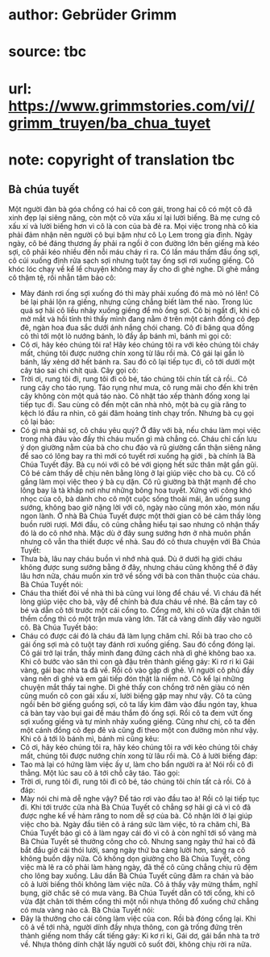 # author: Gebrüder Grimm
# source: tbc
# url: https://www.grimmstories.com/vi//grimm_truyen/ba_chua_tuyet
# note: copyright of translation tbc

## Bà chúa tuyết 

Một người đàn bà góa chồng có hai cô con gái, trong hai cô có một cô đã
xinh đẹp lại siêng năng, còn một cô vừa xấu xí lại lười biếng. Bà mẹ
cưng cô xấu xí và lười biếng hơn vì cô là con của bà đẻ ra. Mọi việc
trong nhà cô kia phải đảm nhận nên người cô bụi bậm như cô Lọ Lem trong
gia đình. Ngày ngày, cô bé đáng thương ấy phải ra ngồi ở con đường lớn
bên giếng mà kéo sợi, cô phải kéo nhiều đến nỗi máu cháy rỉ ra. Có lần
máu thấm đầu ống sợi, cô cúi xuống định rửa sạch sợi nhưng tuột tay ống
sợi rơi xuống giếng. Cô khóc lóc chạy về kể lể chuyện không may ấy cho
dì ghẻ nghe. Dì ghẻ mắng cô thậm tệ, rồi nhẫn tâm bảo cô:
- Mày đánh rơi ống sợi xuống đó thì mày phải xuống đó mà mò nó lên!
Cô bé lại phải lộn ra giếng, nhưng cũng chẳng biết làm thế nào. Trong
lúc quá sợ hãi cô liều nhảy xuống giếng để mò ống sợi. Cô bị ngất đi,
khi cô mở mắt và hồi tỉnh thì thấy mình đang nằm ở trên một cánh đồng cỏ
đẹp đẽ, ngàn hoa đua sắc dưới ánh nắng chói chang. Cô đi băng qua đồng
cỏ thì tới một lò nướng bánh, lò đầy ắp bánh mì, bánh mì gọi cô:
- Cô ơi, hãy kéo chúng tôi ra! Hãy kéo chúng tôi ra với kẻo chúng tôi
cháy mất, chúng tôi được nướng chín xong từ lâu rồi mà.
Cô gái lại gần lò bánh, lấy xẻng dỡ hết bánh ra. Sau đó cô lại tiếp tục
đi, cô tới dưới một cây táo sai chi chít quả. Cây gọi cô:
- Trời ơi, rung tôi đi, rung tôi đi cô bé, táo chúng tôi chín tất cả
rồi..
Cô rung cây cho táo rụng. Táo rụng như mưa, cô rung mãi cho đến khi trên
cây không còn một quả táo nào. Cô nhặt táo xếp thành đống xong lại tiếp
tục đi.
Sau cùng cô đến một căn nhà nhỏ, một bà cụ già răng to kệch ló đầu ra
nhìn, cô gái đâm hoảng tính chạy trốn. Nhưng bà cụ gọi cô lại bảo:
- Có gì mà phải sợ, cô cháu yêu quý? Ở đây với bà, nếu cháu làm mọi việc
trong nhà đâu vào đấy thì cháu muốn gì mà chẳng có. Cháu chỉ cần lưu ý
dọn giường nằm của bà cho chu đáo và rũ giường cẩn thận siêng năng để
sao có lông bay ra thì mới có tuyết rơi xuống hạ giới , bà chính là Bà
Chúa Tuyết đây.
Bà cụ nói với cô bé với giọng hết sức thân mật gần gũi. Cô bé cảm thấy
dễ chịu nên bằng lòng ở lại giúp việc cho bà cụ. Cô cố gắng làm mọi việc
theo ý bà cụ dặn. Cô rũ giường bà thật mạnh để cho lông bay là tà khắp
nơi như những bông hoa tuyết. Xứng với công khó nhọc của cô, bà dành cho
cô một cuộc sống thoải mái, ăn uống sung sướng, không bao giờ nặng lời
với cô, ngày nào cũng món xào, món nấu ngon lành. Ở nhà Bà Chúa Tuyết
được một thời gian cô bé cảm thấy lòng buồn rười rượi. Mới đầu, cô cũng
chẳng hiểu tại sao nhưng cô nhận thấy đó là do cô nhớ nhà. Mặc dù ở đây
sung sướng hơn ở nhà muôn phần nhưng cô vẫn tha thiết được về nhà. Sau
đó cô thưa chuyện với Bà Chúa Tuyết:
- Thưa bà, lâu nay cháu buồn vì nhớ nhà quá. Dù ở dưới hạ giới cháu
không được sung sướng bằng ở đây, nhưng cháu cũng không thể ở đây lâu
hơn nữa, cháu muốn xin trở về sống với bà con thân thuộc của cháu.
Bà Chúa Tuyết nói:
- Cháu tha thiết đòi về nhà thì bà cũng vui lòng để cháu về. Vì cháu đã
hết lòng giúp việc cho bà, vậy để chính bà đưa cháu về nhé.
Bà cầm tay cô bé và dẫn cô tới trước một cái cổng to. Cổng mở, khi cô
vừa đặt chân tới thềm cổng thì có một trận mưa vàng lớn. Tất cả vàng
dính đầy vào người cô.
Bà Chúa Tuyết bảo:
- Cháu có được cái đó là cháu đã làm lụng chăm chỉ.
Rồi bà trao cho cô gái ống sợi mà cô tuột tay đánh rơi xuống giếng.
Sau đó cổng đóng lại. Cô gái trở lại trần, thấy mình đang đứng cách nhà
dì ghẻ không bao xa. Khi cô bước vào sân thì con gà đậu trên thành giếng
gáy:
Ki rơ ri ki
Gái vàng, gái bạc nhà ta đã về.
Rồi cô vào gặp dì ghẻ. Vì người cô phủ đầy vàng nên dì ghẻ và em gái
tiếp đón thật là niềm nở.
Cô kể lại những chuyện mắt thấy tai nghe. Dì ghẻ thấy con chồng trở nên
giàu có nên cũng muốn cô con gái xấu xí, lười biếng gặp may như vậy. Cô
ta cũng ngồi bên bờ giếng guồng sợi, cô ta lấy kim đâm vào đầu ngón tay,
khua cả bàn tay vào bụi gai để máu thắm đỏ ống sợi. Rồi cô ta đem vứt
ống sợi xuống giếng và tự mình nhảy xuống giếng. Cũng như chị, cô ta đến
một cánh đồng cỏ đẹp đẽ và cũng đi theo một con đường mòn như vậy.
Khi cô ả tới lò bánh mì, bánh mì cũng kêu:
- Cô ơi, hãy kéo chúng tôi ra, hãy kéo chúng tôi ra với kẻo chúng tôi
cháy mất, chúng tôi được nướng chín xong từ lâu rồi mà.
Cô ả lười biếng đáp:
- Tao mà lại có hứng làm việc ấy ư, làm cho bẩn người ra à!
Nói rồi cô đi thẳng.
Một lúc sau cô ả tới chỗ cây táo. Táo gọi:
- Trời ơi, rung tôi đi, rung tôi đi cô bé, táo chúng tôi chín tất cả
rồi.
Cô ả đáp:
- Mày nói chi mà dễ nghe vậy? Để táo rơi vào đầu tao à!
Rồi cô lại tiếp tục đi.
Khi tới trước cửa nhà Bà Chúa Tuyết cô chẳng sợ hãi gì cả vì cô đã được
nghe kể về hàm răng to nom dễ sợ của bà. Cô nhận lời ở lại giúp việc cho
bà.
Ngày đầu tiên cô ả ráng sức làm việc, tỏ ra chăm chỉ, Bà Chúa Tuyết bảo
gì cô ả làm ngay cái đó vì cô ả còn nghĩ tới số vàng mà Bà Chúa Tuyết sẽ
thưởng công cho cô. Nhưng sang ngày thứ hai cô đã bắt đầu giở cái thói
lười, sang ngày thứ ba càng lười hơn, sáng ra cô không buồn dậy nữa. Cô
không dọn giường cho Bà Chúa Tuyết, công việc mà lẽ ra cô phải làm hàng
ngày, đã thế cô cũng chẳng chịu rũ đệm cho lông bay xuống.
Lâu dần Bà Chúa Tuyết cũng đâm ra chán và bảo cô ả lười biếng thôi không
làm việc nữa. Cô ả thấy vậy mừng thầm, nghĩ bụng, giờ chắc sẽ có mưa
vàng. Bà Chúa Tuyết dẫn cô tới cổng, khi cô vừa đặt chân tới thềm cổng
thì một nồi nhựa thông đổ xuống chứ chẳng có mưa vàng nào cả. Bà Chúa
Tuyết nói:
- Đây là thưởng cho cái công làm việc của con.
Rồi bà đóng cổng lại.
Khi cô ả về tới nhà, người dính đầy nhựa thông, con gà trống đứng trên
thành giếng nom thấy cất tiếng gáy:
Ki kơ ri ki,
Gái dơ, gái bẩn nhà ta trở về.
Nhựa thông dính chặt lấy người cô suốt đời, không chịu rời ra nữa.
